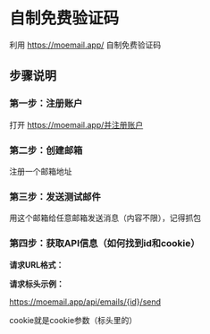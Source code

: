 # 自制免费验证码
利用 https://moemail.app/ 自制免费验证码

## 步骤说明

### 第一步：注册账户
打开 https://moemail.app/并注册账户

### 第二步：创建邮箱
注册一个邮箱地址

### 第三步：发送测试邮件
用这个邮箱给任意邮箱发送消息（内容不限），记得抓包

### 第四步：获取API信息（如何找到id和cookie）

**请求URL格式：**

**请求标头示例：**

https://moemail.app/api/emails/{id}/send

cookie就是cookie参数（标头里的）
